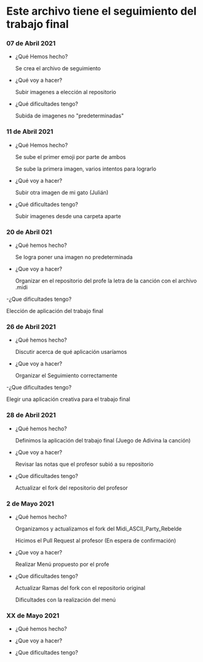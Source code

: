 # Este archivo tiene el seguimiento del trabajo final

### 07 de Abril 2021
- ¿Qué Hemos hecho?

  Se crea el archivo de seguimiento

- ¿Qué voy a hacer?

  Subir imagenes a elección al repositorio

- ¿Qué dificultades tengo?

  Subida de imagenes no "predeterminadas"

### 11 de Abril 2021

- ¿Qué Hemos hecho?

  Se sube el primer emoji por parte de ambos
   
  Se sube la primera imagen, varios intentos para lograrlo
  
- ¿Qué voy a hacer?

  Subir otra imagen de mi gato (Julián)
    
- ¿Qué dificultades tengo?

  Subir imagenes desde una carpeta aparte

### 20 de Abril 021

- ¿Qué hemos hecho?

  Se logra poner una imagen no predeterminada
  
- ¿Que voy a hacer?

  Organizar en el repositorio del profe la letra de la canción con el archivo .midi
  
-¿Que dificultades tengo?

  Elección de aplicación del trabajo final

### 26 de Abril 2021

- ¿Qué hemos hecho?

  Discutir acerca de qué aplicación usaríamos
  
- ¿Que voy a hacer?

  Organizar el Seguimiento correctamente
  
-¿Que dificultades tengo?

  Elegir una aplicación creativa para el trabajo final
  
### 28 de Abril 2021

- ¿Qué hemos hecho?

  Definimos la aplicación del trabajo final (Juego de Adivina la canción)
  
- ¿Que voy a hacer?

  Revisar las notas que el profesor subió a su repositorio
  
- ¿Que dificultades tengo?

  Actualizar el fork del repositorio del profesor
  
### 2 de Mayo 2021

- ¿Qué hemos hecho?
  
  Organizamos y actualizamos el fork del Midi_ASCII_Party_Rebelde
  
  Hicimos el Pull Request al profesor (En espera de confirmación)
  
- ¿Que voy a hacer?

  Realizar Menú propuesto por el profe 

- ¿Que dificultades tengo?

  Actualizar Ramas del fork con el repositorio original
  
  Dificultades con la realización del menú

### XX de Mayo 2021

- ¿Qué hemos hecho?
  
  
  
- ¿Que voy a hacer?



- ¿Que dificultades tengo?





